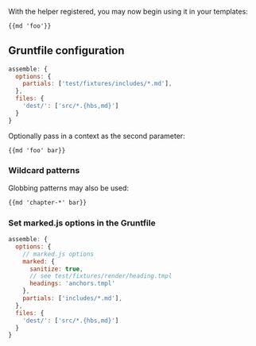 With the helper registered, you may now begin using it in your templates:

```html
{{md 'foo'}}
```

## Gruntfile configuration

```js
assemble: {
  options: {
    partials: ['test/fixtures/includes/*.md'],
  },
  files: {
    'dest/': ['src/*.{hbs,md}']
  }
}
```

Optionally pass in a context as the second parameter:

```html
{{md 'foo' bar}}
```

### Wildcard patterns

Globbing patterns may also be used:

```html
{{md 'chapter-*' bar}}
```


### Set marked.js options in the Gruntfile

```js
assemble: {
  options: {
    // marked.js options
    marked: {
      sanitize: true,
      // see test/fixtures/render/heading.tmpl
      headings: 'anchors.tmpl'
    },
    partials: ['includes/*.md'],
  },
  files: {
    'dest/': ['src/*.{hbs,md}']
  }
}
```